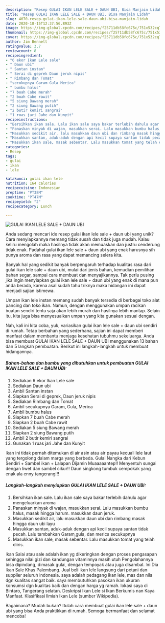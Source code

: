 ```yaml
---
description: "Resep GULAI IKAN LELE SALE + DAUN UBI, Bisa Manjain Lidah"
title: "Resep GULAI IKAN LELE SALE + DAUN UBI, Bisa Manjain Lidah"
slug: 4070-resep-gulai-ikan-lele-sale-daun-ubi-bisa-manjain-lidah
date: 2020-10-15T12:37:56.893Z
image: https://img-global.cpcdn.com/recipes/f25711db58fc675c/751x532cq70/gulai-ikan-lele-sale-daun-ubi-foto-resep-utama.jpg
thumbnail: https://img-global.cpcdn.com/recipes/f25711db58fc675c/751x532cq70/gulai-ikan-lele-sale-daun-ubi-foto-resep-utama.jpg
cover: https://img-global.cpcdn.com/recipes/f25711db58fc675c/751x532cq70/gulai-ikan-lele-sale-daun-ubi-foto-resep-utama.jpg
author: Jim Bennett
ratingvalue: 3.7
reviewcount: 8
recipeingredient:
- "6 ekor Ikan Lele sale"
- " Daun ubi"
- " Santan instan"
- " Serai di geprek Daun jeruk nipis"
- " Rimbang dan Tomat"
- "secukupnya Garam Gula Merica"
- " bumbu halus"
- "7 buah Cabe merah"
- "2 buah Cabe rawit"
- "5 siung Bawang merah"
- "2 siung Bawang putih"
- "2 butir kemiri sangrai"
- "1 ruas jari Jahe dan Kunyit"
recipeinstructions:
- "Bersihkan ikan sale. Lalu ikan sale saya bakar terlebih dahulu agar mengeluarkan aroma"
- "Panaskan minyak di wajan, masukkan serai. Lalu masukkan bumbu halus, masak hingga harum. masukkan daun jeruk."
- "Masukkan sedikit air, lalu masukkan daun ubi dan rimbang masak hingga daun ubi layu"
- "Masukkan santan, aduk-aduk dengan api kecil supaya santan tidak pecah. Lalu tambahkan Garam,gula, dan merica secukupnya"
- "Masukkan ikan sale, masak sebentar. Lalu masukkan tomat yang telah diiris."
categories:
- Resep
tags:
- gulai
- ikan
- lele

katakunci: gulai ikan lele 
nutrition: 164 calories
recipecuisine: Indonesian
preptime: "PT38M"
cooktime: "PT47M"
recipeyield: "2"
recipecategory: Lunch

---
```



![GULAI IKAN LELE SALE + DAUN UBI](https://img-global.cpcdn.com/recipes/f25711db58fc675c/751x532cq70/gulai-ikan-lele-sale-daun-ubi-foto-resep-utama.jpg)

Anda sedang mencari ide resep gulai ikan lele sale + daun ubi yang unik? Cara menyiapkannya memang tidak susah dan tidak juga mudah. Kalau keliru mengolah maka hasilnya tidak akan memuaskan dan justru cenderung tidak enak. Padahal gulai ikan lele sale + daun ubi yang enak harusnya sih punya aroma dan rasa yang dapat memancing selera kita.

Banyak hal yang sedikit banyak berpengaruh terhadap kualitas rasa dari gulai ikan lele sale + daun ubi, mulai dari jenis bahan, kemudian pemilihan bahan segar, sampai cara membuat dan menyajikannya. Tak perlu pusing jika ingin menyiapkan gulai ikan lele sale + daun ubi yang enak di mana pun anda berada, karena asal sudah tahu triknya maka hidangan ini dapat menjadi sajian istimewa.

Umpan ikan lele instan memang sudah banyak tersedia di berbagai toko alat pancing dan toko ikan. Namun, dengan menggunakan umpan racikan buatan sendiri tentu saja akan lebih murah dan hasilnya lebih mantap. Selain itu, kita juga bisa menyesuaikan umpan yang kita gunakan sesuai dengan.


Nah, kali ini kita coba, yuk, variasikan gulai ikan lele sale + daun ubi sendiri di rumah. Tetap berbahan yang sederhana, sajian ini dapat memberi manfaat dalam membantu menjaga kesehatan tubuhmu sekeluarga. Anda bisa membuat GULAI IKAN LELE SALE + DAUN UBI menggunakan 13 bahan dan 5 langkah pembuatan. Berikut ini langkah-langkah untuk membuat hidangannya.

<!--inarticleads1-->

##### Bahan-bahan dan bumbu yang dibutuhkan untuk pembuatan GULAI IKAN LELE SALE + DAUN UBI:

1. Sediakan 6 ekor Ikan Lele sale
1. Sediakan  Daun ubi
1. Ambil  Santan instan
1. Siapkan  Serai di geprek, Daun jeruk nipis
1. Sediakan  Rimbang dan Tomat
1. Ambil secukupnya Garam, Gula, Merica
1. Ambil  bumbu halus
1. Siapkan 7 buah Cabe merah
1. Siapkan 2 buah Cabe rawit
1. Sediakan 5 siung Bawang merah
1. Siapkan 2 siung Bawang putih
1. Ambil 2 butir kemiri sangrai
1. Gunakan 1 ruas jari Jahe dan Kunyit


Ikan ini tidak pernah ditemukan di air asin atau air payau kecuali lele laut yang tergolong dalam marga yang berbeda. Gulai Nangka dari Kebun Sendiri + Sambel ikan + Lalapan Dijamin Muaaaaantep!! Menyentuh sungai dengan liwet dan sambel cikur!! Daun singkong tumbuk cempokak yang enak ala enny tangerang!!! 

<!--inarticleads2-->

##### Langkah-langkah menyiapkan GULAI IKAN LELE SALE + DAUN UBI:

1. Bersihkan ikan sale. Lalu ikan sale saya bakar terlebih dahulu agar mengeluarkan aroma
1. Panaskan minyak di wajan, masukkan serai. Lalu masukkan bumbu halus, masak hingga harum. masukkan daun jeruk.
1. Masukkan sedikit air, lalu masukkan daun ubi dan rimbang masak hingga daun ubi layu
1. Masukkan santan, aduk-aduk dengan api kecil supaya santan tidak pecah. Lalu tambahkan Garam,gula, dan merica secukupnya
1. Masukkan ikan sale, masak sebentar. Lalu masukkan tomat yang telah diiris.


Ikan Salai atau sale adalah ikan yg dikeringkan dengan proses pengasapan sehingga nilai gizi dan kandungan vitaminnya masih utuh Pengolahannya bisa dipindang, dimasak gulai, dengan tempoyak atau juga disambal. Ini Dia Ikan Sale Khas Palembang. Jual beli ikan lele langsung dari petani dan supplier seluruh indonesia. saya adalah pedagang ikan lele, mas dan nila dgn kualitas sangat baik. saya membutuhkan pasokan ikan ukuran konsumsi dgn kualitas baik dan dengan harga yg ramah. lokasi saya di Bintaro, Tangerang selatan. Deskripsi Ikan Lele si Ikan Berkumis nan Kaya Manfaat. Klasifikasi Ilmiah Ikan Lele (sumber Wikipedia). 

Bagaimana? Mudah bukan? Itulah cara membuat gulai ikan lele sale + daun ubi yang bisa Anda praktikkan di rumah. Semoga bermanfaat dan selamat mencoba!
